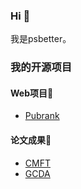 ### Hi 👋

<!--
**psbetter/psbetter** is a ✨ _special_ ✨ repository because its `README.md` (this file) appears on your GitHub profile.

Here are some ideas to get you started:

- 🔭 I’m currently working on ...
- 🌱 I’m currently learning ...
- 👯 I’m looking to collaborate on ...
- 🤔 I’m looking for help with ...
- 💬 Ask me about ...
- 📫 How to reach me: ...
- 😄 Pronouns: ...
- ⚡ Fun fact: ...
-->
我是psbetter。

### 我的开源项目

#### Web项目🌱
- [Pubrank](https://github.com/psbetter/pubrank)

#### 论文成果🌱
- [CMFT](https://github.com/psbetter/CMFT)
- [GCDA](https://github.com/psbetter/GCDA)
